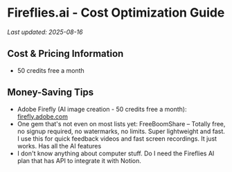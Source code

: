 # Fireflies.ai - Cost Optimization Guide

*Last updated: 2025-08-16*

## Cost & Pricing Information

- 50 credits free a month

## Money-Saving Tips

- Adobe Firefly (AI image creation - 50 credits free a month): [firefly.adobe.com](http://firefly.adobe.com)
- One gem that's not even on most lists yet: FreeBoomShare – Totally free, no signup required, no watermarks, no limits. Super lightweight and fast. I use this for quick feedback videos and fast screen recordings. It just works. Has all the AI features
- I don't know anything about computer stuff. Do I need the Fireflies AI plan that has API to integrate it with Notion.

